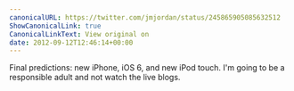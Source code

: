 ```yaml
---
canonicalURL: https://twitter.com/jmjordan/status/245865905085632512
ShowCanonicalLink: true
CanonicalLinkText: View original on
date: 2012-09-12T12:46:14+00:00
---
```

Final predictions: new iPhone, iOS 6, and new iPod touch. I'm going to be a responsible adult and not watch the live blogs.